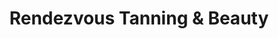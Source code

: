 ---
title: "Rendezvous Tanning & Beauty"
url: /blaydon-on-tyne/rendezvous-tanning-und-beauty/
shop: Kosmetik
---